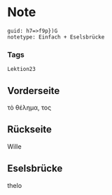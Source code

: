 # Note
```
guid: h7=>f9p})G
notetype: Einfach + Eselsbrücke
```

### Tags
```
Lektion23
```

## Vorderseite
τὸ θέλημα, τος

## Rückseite
Wille

## Eselsbrücke
thelo
